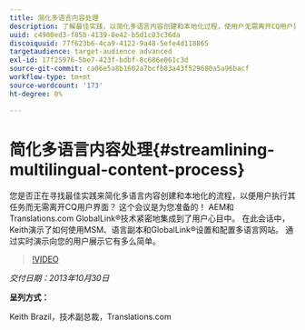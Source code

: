 ```yaml
---
title: 简化多语言内容处理
description: 了解最佳实践，以简化多语言内容创建和本地化过程，使用户无需离开CQ用户界面即可执行任务。 AEM和Translations.com GlobalLink®技术紧密地集成到了用户心目中。 Watch Keith演示了如何使用MSM、语言副本和GlobalLink®设置和配置多语言网站。 通过实时演示向您的用户展示它有多么简单。
uuid: c4900ed3-f85b-4139-8e42-b5d1c03c36da
discoiquuid: 77f623b6-4ca9-4122-9a48-5efe4d118865
targetaudience: target-audience advanced
exl-id: 17f25976-5be7-423f-bdbf-8c686e061c3d
source-git-commit: ca06e5a8b1602a7bcfb83a43f529680a5a96bacf
workflow-type: tm+mt
source-wordcount: '173'
ht-degree: 0%

---
```


# 简化多语言内容处理{#streamlining-multilingual-content-process}

您是否正在寻找最佳实践来简化多语言内容创建和本地化的流程，以便用户执行其任务而无需离开CQ用户界面？ 这个会议是为您准备的！ AEM和Translations.com GlobalLink®技术紧密地集成到了用户心目中。 在此会话中，Keith演示了如何使用MSM、语言副本和GlobalLink®设置和配置多语言网站。 通过实时演示向您的用户展示它有多么简单。

>[!VIDEO](https://video.tv.adobe.com/v/19569/?quality=9)

*交付日期：2013年10月30日*

**呈列方式：**

Keith Brazil，技术副总裁，Translations.com

<!--
[Get back to the Overview](https://helpx.adobe.com/experience-manager/kt/eseminars/gems/aem-index.html)
-->
